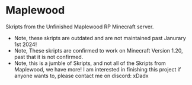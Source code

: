 # Maplewood

Skripts from the Unfinished Maplewood RP Minecraft server.

* Note, these skripts are outdated and are not maintained past Janurary 1st 2024!
* Note, These skripts are confirmed to work on Minecraft Version 1.20, past that it is not confirmed.
* Note, this is a jumble of Skripts, and not all of the Skripts from Maplewood, we have more! I am interested in finishing this project if anyone wants to, please contact me on discord: xDadx
